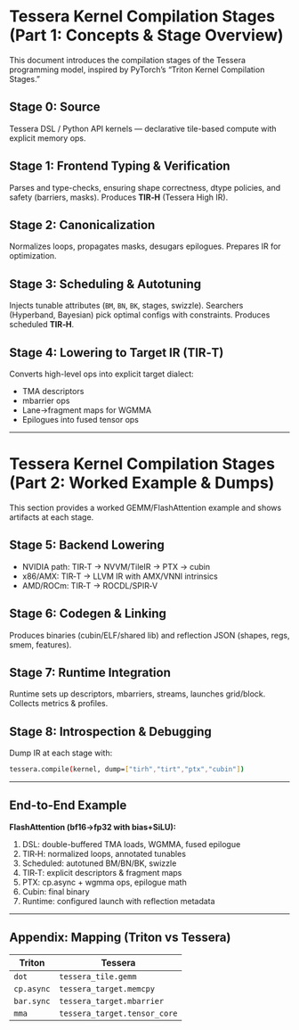 

# Tessera Kernel Compilation Stages (Part 1: Concepts & Stage Overview)

This document introduces the compilation stages of the Tessera programming model, inspired by PyTorch’s “Triton Kernel Compilation Stages.”

## Stage 0: Source
Tessera DSL / Python API kernels — declarative tile-based compute with explicit memory ops.

## Stage 1: Frontend Typing & Verification
Parses and type-checks, ensuring shape correctness, dtype policies, and safety (barriers, masks). Produces **TIR‑H** (Tessera High IR).

## Stage 2: Canonicalization
Normalizes loops, propagates masks, desugars epilogues. Prepares IR for optimization.

## Stage 3: Scheduling & Autotuning
Injects tunable attributes (`BM`, `BN`, `BK`, stages, swizzle). Searchers (Hyperband, Bayesian) pick optimal configs with constraints. Produces scheduled **TIR‑H**.

## Stage 4: Lowering to Target IR (TIR‑T)
Converts high-level ops into explicit target dialect:
- TMA descriptors
- mbarrier ops
- Lane→fragment maps for WGMMA
- Epilogues into fused tensor ops

---
# Tessera Kernel Compilation Stages (Part 2: Worked Example & Dumps)

This section provides a worked GEMM/FlashAttention example and shows artifacts at each stage.

## Stage 5: Backend Lowering
- NVIDIA path: TIR‑T → NVVM/TileIR → PTX → cubin
- x86/AMX: TIR‑T → LLVM IR with AMX/VNNI intrinsics
- AMD/ROCm: TIR‑T → ROCDL/SPIR‑V

## Stage 6: Codegen & Linking
Produces binaries (cubin/ELF/shared lib) and reflection JSON (shapes, regs, smem, features).

## Stage 7: Runtime Integration
Runtime sets up descriptors, mbarriers, streams, launches grid/block. Collects metrics & profiles.

## Stage 8: Introspection & Debugging
Dump IR at each stage with:
```bash
tessera.compile(kernel, dump=["tirh","tirt","ptx","cubin"])
```

---

## End-to-End Example
**FlashAttention (bf16→fp32 with bias+SiLU):**
1. DSL: double-buffered TMA loads, WGMMA, fused epilogue
2. TIR‑H: normalized loops, annotated tunables
3. Scheduled: autotuned BM/BN/BK, swizzle
4. TIR‑T: explicit descriptors & fragment maps
5. PTX: cp.async + wgmma ops, epilogue math
6. Cubin: final binary
7. Runtime: configured launch with reflection metadata

---

## Appendix: Mapping (Triton vs Tessera)
| Triton | Tessera |
|--------|---------|
| `dot` | `tessera_tile.gemm` |
| `cp.async` | `tessera_target.memcpy` |
| `bar.sync` | `tessera_target.mbarrier` |
| `mma` | `tessera_target.tensor_core` |

